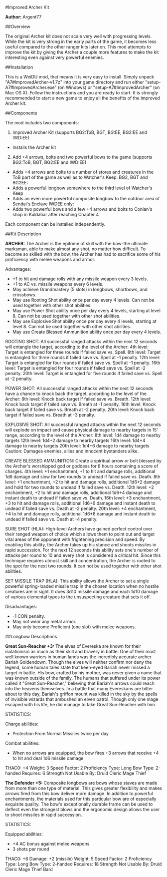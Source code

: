 #Improved Archer Kit

**Author:**  Argent77


##Overview

The original Archer kit does not scale very well with progressing levels. While the kit is very strong in the early 
parts of the game, it becomes less useful compared to the other ranger kits later on.
This mod attempts to improve the kit by giving the Archer a couple more features to make the kit interesting even 
against very powerful enemies.


##Installation

This is a WeiDU mod, that means it is very easy to install. Simply unpack "A7#ImprovedArcher-v1.7z" into your game 
directory and run either "setup-A7#ImprovedArcher.exe" (on Windows) or "setup-A7#ImprovedArcher" (on Mac OS X). 
Follow the instructions and you are ready to start. It is strongly recommended to start a new game to enjoy all the 
benefits of the improved Archer kit.


##Components

The mod includes two components:

1. Improved Archer Kit (supports BG2:ToB, BGT, BG:EE, BG2:EE and IWD:EE)
  - Installs the Archer kit

2. Add +4 arrows, bolts and two powerful bows to the game (supports BG2:ToB, BGT, BG2:EE and IWD:EE)
  - Adds +4 arrows and bolts to a number of stores and creatures in the ToB part of the game as well as to Watcher's Keep.
BG2, BGT and BG2EE:
  - Adds a powerful longbow somewhere to the third level of Watcher's Keep
  - Adds an even more powerful composite longbow to the outdoor area of Sendai's Enclave
IWDEE only:
  - Adds two powerful bows and a few +4 arrows and bolts to Conlan's shop in Kuldahar after reaching Chapter 4

Each component can be installed independently.


##Kit Description

**ARCHER:** The Archer is the epitome of skill with the bow-the ultimate marksman, able to make almost any shot, no matter 
how difficult. To become so skilled with the bow, the Archer has had to sacrifice some of his proficiency with melee 
weapons and armor.

Advantages:
- +1 to hit and damage rolls with any missile weapon every 3 levels.
- +1 to AC vs. missile weapons every 6 levels.
- May achieve Grandmastery (5 slots) in longbows, shortbows, and crossbows.
- May use Rooting Shot ability once per day every 4 levels. Can not be used together with other shot abilities.
- May use Power Shot ability once per day every 4 levels, starting at level 8. Can not be used together with other 
  shot abilities.
- May use Explosive Shot ability once per day every 4 levels, starting at level 8. Can not be used together with other 
  shot abilities.
- May use Create Blessed Ammunition ability once per day every 4 levels.

ROOTING SHOT: All successful ranged attacks within the next 12 seconds will entangle the target, according to the 
              level of the Archer:
 4th level: Target is entangled for three rounds if failed save vs. Spell.
 8th level: Target is entangled for three rounds if failed save vs. Spell at -1 penalty.
 12th level: Target is entangled for four rounds if failed save vs. Spell at -1 penalty.
 16th level: Target is entangled for four rounds if failed save vs. Spell at -2 penalty.
 20th level: Target is entangled for five rounds if failed save vs. Spell at -2 penalty.

POWER SHOT: All successful ranged attacks within the next 12 seconds have a chance to knock back the target, according 
            to the level of the Archer:
 8th level: Knock back target if failed save vs. Breath.
 12th level: Knock back target if failed save vs. Breath at -1 penalty.
 16th level: Knock back target if failed save vs. Breath at -2 penalty.
 20th level: Knock back target if failed save vs. Breath at -3 penalty.

EXPLOSIVE SHOT: All successful ranged attacks within the next 12 seconds will explode on impact and cause physical 
                damage to nearby targets in 15' range, according to the level of the Archer:
 8th level: 1d4 damage to nearby targets
 12th level: 1d4+2 damage to nearby targets
 16th level: 1d4+4 damage to nearby targets
 20th level: 1d4+6 damage to nearby targets
Caution: Damages enemies, allies and innocent bystanders alike.

CREATE BLESSED AMMUNITION: Create a spiritual arrow or bolt blessed by the Archer's worshipped god or goddess for 
                           8 hours containing a score of charges.
 4th level: +1 enchantment, +1 to hit and damage rolls, additional 1d6 damage and slow for two rounds to undead if 
            failed save vs. Death.
 8th level: +1 enchantment, +2 to hit and damage rolls, additional 1d6+2 damage and hold for two rounds to undead if 
            failed save vs. Death.
 12th level: +2 enchantment, +2 to hit and damage rolls, additional 1d6+4 damage and instant death to undead if 
             failed save vs. Death.
 16th level: +3 enchantment, +3 to hit and damage rolls, additional 1d6+6 damage and instant death to undead if 
             failed save vs. Death at -2 penalty.
 20th level: +4 enchantment, +4 to hit and damage rolls, additional 1d6+8 damage and instant death to undead if 
             failed save vs. Death at -4 penalty.

SURE SHOT (HLA): High-level Archers have gained perfect control over their ranged weapon of choice which allows them 
                 to point out and target vital areas of the opponent with frightening precision and speed. By enabling 
                 this ability, the Archer takes up his stance and shoots missiles in rapid succession. 
                 For the next 12 seconds this ability sets one's number of attacks per round to 10 and every shot is 
                 considered a critical hit. Since this technique requires utmost skill and concentration, the Archer 
                 is rooted to the spot for the next two rounds. It can not be used together with other shot abilities.

SET MISSILE TRAP (HLA): This ability allows the Archer to set a single powerful spring-loaded missile trap in the 
                        chosen location when no hostile creatures are in sight. It does 3d10 missile damage and 
                        each 1d10 damage of various elemental types to the unsuspecting creature that sets it off.

Disadvantages:
- -1 CON penalty.
- May not wear any metal armor.
- May only become Proficient (one slot) with melee weapons.


##Longbow Descriptions

**Great Sun-Reacher +3:**
The elves of Evereska are known for their isolationism as much as their skill and bravery in battle.  One of their most 
well known warriors in human lands was the incredibly accurate archer Bariah Goldendown.  Though the elves will neither 
confirm nor deny the legend, some human tales state that keen-eyed Bariah never missed a target in battle.  His bow, 
crafted by his mother, was never given a name that was known outside of the family.  The humans that suffered under its 
power called it "Great Sun-Reacher," believing that Bariah's arrows could reach into the heavens themselves.  In a 
battle that many Evereskans are bitter about to this day, Bariah's griffon mount was killed in the sky by the spells 
of invisible wizards that ambushed an elven patrol.  Though only one mage escaped with his life, he did manage to take 
Great Sun-Reacher with him.

STATISTICS:

Charge abilities:
- Protection From Normal Missiles twice per day

Combat abilities:
- When no arrows are equipped, the bow fires +3 arrows that receive +4 to hit and deal 1d6 missile damage

THAC0: +4
Weight: 3
Speed Factor: 2
Proficiency Type: Long Bow
Type:  2-handed
Requires: 6 Strength
Not Usable By:
 Druid
 Cleric
 Mage
 Thief


**The Defender +5:**
Composite longbows are bows whose staves are made from more than one type of material. This gives greater flexibility 
and makes arrows fired from this bow deliver more damage.
In addition to powerful enchantments, the materials used for this particular bow are of especially exquisite quality. 
The bow's exceptionally durable frame can be used to deflect even the strongest blows and the ergonomic design allows 
the user to shoot missiles in rapid succession.

STATISTICS:

Equipped abilities:
- +4 AC bonus against melee weapons
- 3 shots per round

THAC0: +6
Damage: +2 (missile)
Weight: 5
Speed Factor: 2
Proficiency Type: Long Bow
Type: 2-handed
Requires: 18 Strength
Not Usable By:
 Druid
 Cleric
 Mage
 Thief
 Bard

